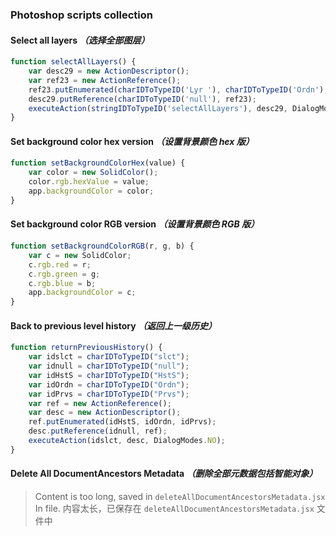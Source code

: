 ### Photoshop scripts collection



#### Select all layers *（选择全部图层）*
```JavaScript
function selectAllLayers() {
    var desc29 = new ActionDescriptor();
    var ref23 = new ActionReference();
    ref23.putEnumerated(charIDToTypeID('Lyr '), charIDToTypeID('Ordn'), charIDToTypeID('Trgt'));
    desc29.putReference(charIDToTypeID('null'), ref23);
    executeAction(stringIDToTypeID('selectAllLayers'), desc29, DialogModes.NO);
}
```
#### Set background color hex version *（设置背景颜色 hex 版）*
```JavaScript
function setBackgroundColorHex(value) {
    var color = new SolidColor();
    color.rgb.hexValue = value;
    app.backgroundColor = color;
}
```
#### Set background color RGB version *（设置背景颜色 RGB 版）*
```JavaScript
function setBackgroundColorRGB(r, g, b) {
    var c = new SolidColor;
    c.rgb.red = r;
    c.rgb.green = g;
    c.rgb.blue = b;
    app.backgroundColor = c;
}
```
#### Back to previous level history *（返回上一级历史）*
```JavaScript
function returnPreviousHistory() {
    var idslct = charIDToTypeID("slct");
    var idnull = charIDToTypeID("null");
    var idHstS = charIDToTypeID("HstS");
    var idOrdn = charIDToTypeID("Ordn");
    var idPrvs = charIDToTypeID("Prvs");
    var ref = new ActionReference();
    var desc = new ActionDescriptor();
    ref.putEnumerated(idHstS, idOrdn, idPrvs);
    desc.putReference(idnull, ref);
    executeAction(idslct, desc, DialogModes.NO);
}
```

#### Delete All DocumentAncestors Metadata *（删除全部元数据包括智能对象）*
> Content is too long, saved in `deleteAllDocumentAncestorsMetadata.jsx` In file. 内容太长，已保存在 `deleteAllDocumentAncestorsMetadata.jsx` 文件中